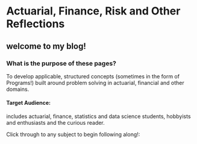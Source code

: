 # Actuarial, Finance, Risk and Other Reflections

## welcome to my blog! 

### What is the purpose of these pages?
To develop applicable, structured concepts (sometimes in the form of Programs!) built around problem solving in actuarial, financial and other domains. 

#### Target Audience:
includes actuarial, finance, statistics and data science students, hobbyists and enthusiasts and the curious reader. 

Click through to any subject to begin following along!:

```{tableofcontents}
```
